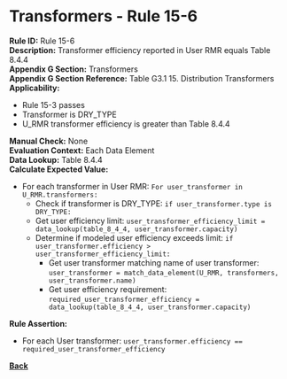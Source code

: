 # Transformers - Rule 15-6
**Rule ID:** Rule 15-6  
**Description:** Transformer efficiency reported in User RMR equals Table 8.4.4  
**Appendix G Section:** Transformers  
**Appendix G Section Reference:**  Table G3.1 15. Distribution Transformers  
**Applicability:**
 - Rule 15-3 passes  
 - Transformer is DRY_TYPE
 - U_RMR transformer efficiency is greater than Table 8.4.4  
 
**Manual Check:** None  
**Evaluation Context:**  Each Data Element   
**Data Lookup:** Table 8.4.4  
**Calculate Expected Value:**
- For each transformer in User RMR: `For user_transformer in U_RMR.transformers:`
    - Check if transformer is DRY_TYPE: `if user_transformer.type is DRY_TYPE:`   
    - Get user efficiency limit: `user_transformer_efficiency_limit = data_lookup(table_8_4_4, user_transformer.capacity)`
    - Determine if modeled user efficiency exceeds limit: `if user_transformer.efficiency > user_transformer_efficiency_limit:`
        - Get user transformer matching name of user transformer: `user_transformer = match_data_element(U_RMR, transformers, user_transformer.name)`
        - Get user efficiency requirement: `required_user_transformer_efficiency = data_lookup(table_8_4_4, user_transformer.capacity)`

**Rule Assertion:**
- For each User transformer: `user_transformer.efficiency == required_user_transformer_efficiency`

**[Back](_toc.md)**